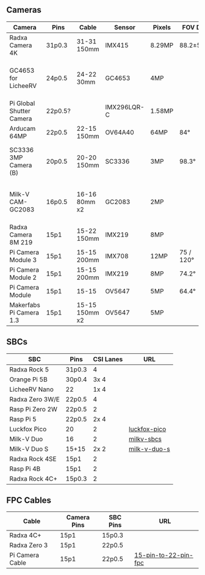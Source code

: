 ## Cameras
| Camera                          | Pins    | Cable          | Sensor      | Pixels | FOV D     | URL |
|---------------------------------|---------|----------------|-------------|--------|-----------|-----|
| Radxa Camera 4K                 | 31p0.3  | 31-31 150mm    | IMX415      | 8.29MP | 88.2±5°   | |
| GC4653 for LicheeRV             | 24p0.5  | 24-22 30mm     | GC4653      | 4MP    |           | [gc4653-camera-for-licheerv-nano](https://shop.plati.ma/products/gc4653-camera-module-for-licheerv-nano) |
| Pi Global Shutter Camera        | 22p0.5? |                | IMX296LQR-C | 1.58MP |           | |
| Arducam 64MP                    | 22p0.5  | 22-15 150mm    | OV64A40     | 64MP   | 84°       | |
| SC3336 3MP Camera (B)           | 20p0.5  | 20-20 150mm    | SC3336      | 3MP    | 98.3°     | [luckfox-sc3336-3mp-camera-b](https://shop.plati.ma/products/luckfox-sc3336-3mp-camera-b) |
| Milk-V CAM-GC2083               | 16p0.5  | 16-16 80mm x2  | GC2083      | 2MP    |           | [cam-gc2083-for-milk-v-duo](https://shop.plati.ma/products/cam-gc2083-for-milk-v-duo) |
| Radxa Camera 8M 219             | 15p1    | 15-22 150mm    | IMX219      | 8MP    |           | |
| Pi Camera Module 3              | 15p1    | 15-15 200mm    | IMX708      | 12MP   | 75 / 120° | |
| Pi Camera Module 2              | 15p1    | 15-15 200mm    | IMX219      | 8MP    | 74.2°     | |
| Pi Camera Module                | 15p1    | 15-15          | OV5647      | 5MP    | 64.4°     | |
| Makerfabs Pi Camera 1.3         | 15p1    | 15-15 150mm x2 | OV5647      | 5MP    |           | [5mp-sbc-camera](https://shop.plati.ma/products/5mp-sbc-camera) |

## SBCs
| SBC             | Pins   | CSI Lanes | URL |
|-----------------|--------|-----------|-----|
| Radxa Rock 5    | 31p0.3 | 4         | |
| Orange Pi 5B    | 30p0.4 | 3x 4      | |
| LicheeRV Nano   | 22     | 1x 4      |
| Radxa Zero 3W/E | 22p0.5 | 4         | |
| Rasp Pi Zero 2W | 22p0.5 | 2         | |
| Rasp Pi 5       | 22p0.5 | 2x 4      | |
| Luckfox Pico    | 20     | 2         | [luckfox-pico](https://shop.plati.ma/search?q=pico) |
| Milk-V Duo      | 16     | 2         | [milkv-sbcs](https://shop.plati.ma/collections/all?filter.p.vendor=Milk-V) |
| Milk-V Duo S    | 15+15  | 2x 2      | [milk-v-duo-s](https://shop.plati.ma/products/milk-v-duo-s) |
| Radxa Rock 4SE  | 15p1   | 2         | |
| Rasp Pi 4B      | 15p1   | 2         | |
| Radxa Rock 4C+  | 15p0.3 | 2         | |

## FPC Cables
| Cable           | Camera Pins | SBC Pins | URL |
|-----------------|-------------|----------|-----|
| Radxa 4C+       | 15p1        | 15p0.3   | |
| Radxa Zero 3    | 15p1        | 22p0.5   | |
| Pi Camera Cable | 15p1        | 22p0.5   | [15-pin-to-22-pin-fpc](https://shop.plati.ma/products/15-pin-to-22-pin-fpc) |
